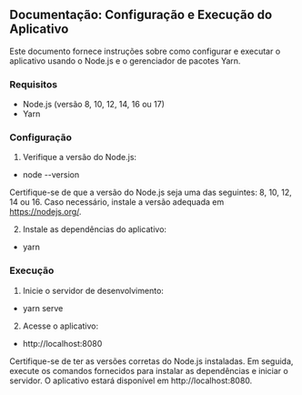 ## Documentação: Configuração e Execução do Aplicativo

Este documento fornece instruções sobre como configurar e executar o aplicativo usando o Node.js e o gerenciador de pacotes Yarn.

### Requisitos

- Node.js (versão 8, 10, 12, 14, 16 ou 17)
- Yarn

### Configuração

1. Verifique a versão do Node.js:

- node --version

Certifique-se de que a versão do Node.js seja uma das seguintes: 8, 10, 12, 14 ou 16. Caso necessário, instale a versão adequada em https://nodejs.org/.

2. Instale as dependências do aplicativo:

- yarn

### Execução

1. Inicie o servidor de desenvolvimento:

- yarn serve

2. Acesse o aplicativo:

- http://localhost:8080

Certifique-se de ter as versões corretas do Node.js instaladas. Em seguida, execute os comandos fornecidos para instalar as dependências e iniciar o servidor. O aplicativo estará disponível em http://localhost:8080.